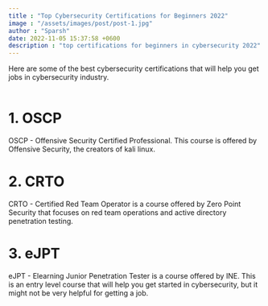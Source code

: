 ```yaml
---
title : "Top Cybersecurity Certifications for Beginners 2022"
image : "/assets/images/post/post-1.jpg"
author : "Sparsh"
date: 2022-11-05 15:37:58 +0600
description : "top certifications for beginners in cybersecurity 2022"
---
```


Here are some of the best cybersecurity certifications that will help you get jobs in cybersecurity industry.
<br> <br>

# 1. OSCP

OSCP - Offensive Security Certified Professional. This course is offered by Offensive Security, the creators of kali linux.

# 2. CRTO

CRTO - Certified Red Team Operator is a course offered by Zero Point Security that focuses on red team operations and active directory penetration testing.

# 3. eJPT

eJPT - Elearning Junior Penetration Tester is a course offered by INE. This is an entry level course that will help you get started in cybersecurity, but it might not be very helpful for getting a job.